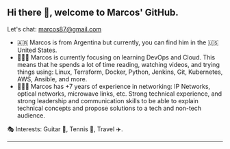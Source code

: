 Hi there 👋, welcome to Marcos' GitHub.
---
Let's chat: marcos87@gmail.com

- 🇦🇷 Marcos is from Argentina but currently, you can find him in the 🇺🇸 United States.
- 👨🏽‍💻 Marcos is currently focusing on learning DevOps and Cloud. This means that he spends a lot of time reading, watching videos, and trying things using: Linux, Terraform, Docker, Python, Jenkins, Git, Kubernetes, AWS, Ansible, and more.
- 👨🏽‍💻 Marcos has +7 years of experience in networking: IP Networks, optical networks, microwave links, etc. Strong technical experience, and strong leadership and communication skills to be able to explain technical concepts and propose solutions to a tech and non-tech audience.

🎭 Interests: Guitar 🎸, Tennis 🎾, Travel ✈️.

---

